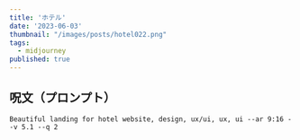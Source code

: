 ```yaml
---
title: 'ホテル'
date: '2023-06-03'
thumbnail: "/images/posts/hotel022.png"
tags:
  - midjourney
published: true
---
```


## 呪文（プロンプト）
```
Beautiful landing for hotel website, design, ux/ui, ux, ui --ar 9:16 --v 5.1 --q 2
```